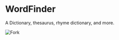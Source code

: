 # WordFinder
A Dictionary, thesaurus, rhyme dictionary, and more.

![Fork](https://img.shields.io/github/forks/badges/shields.svg?style=social&label=Fork&maxAge=2592000)
